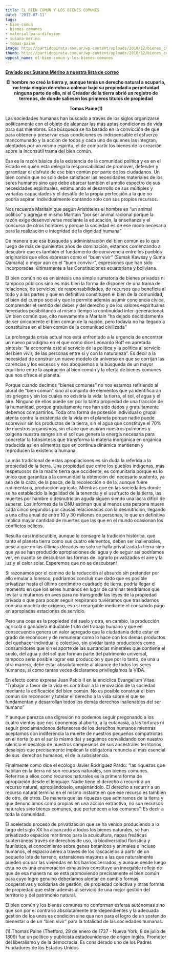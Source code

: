 ```yaml
---
title: EL BIEN COMUN Y LOS BIENES COMUNES
date: '2012-07-11'
tags:
- bien-comun
- bienes-comunes
- material-para-difusion
- susana-merino
- tomas-paine
image: http://partidopirata.com.ar/wp-content/uploads/2010/12/bienes_comunes.jpg
thumb: http://partidopirata.com.ar/wp-content/uploads/2010/12/bienes_comunes-150x150.jpg
wppost_name: el-bien-comun-y-los-bienes-comunes
---
```


<strong><a href="http://lists.partidopirata.com.ar/pipermail/general-partidopirata.com.ar/2012-July/018489.html" target="_blank">Enviado por Susana Merino a nuestra lista de correo </a></strong>
<p style="text-align: center;"><strong>El hombre no creó la tierra y, aunque tenía un derecho natural a ocuparla, no tenía ningún derecho a colocar bajo</strong>
<strong> su propiedad a perpetuidad ninguna parte de ella, ni el Creador de la tierra abrió un registro de terrenos, de</strong>
<strong> donde saliesen los primeros títulos de propiedad</strong></p>
<p style="text-align: center;"><strong>Tomas Paine(1)</strong></p>
Las sociedades humanas han buscado a través de los siglos organizarse políticamente con el objeto de alcanzar las más aptas condiciones de vida para sus miembros. Esa búsqueda se ha basado en la convicción de que para obtener y preservar esas condiciones es indispensable el esfuerzo mancomunado y la acción de todos y cada uno de quienes las integran, alentados por un mismo espíritu, el de compartir los bienes de la creación sobre la inconsútil trama del bien común.

Esa es la razón básica de la existencia de la comunidad política y es en el Estado en quién esta delega la responsabilidad de promover, defender y garantizar el disfrute de ese bien común por parte de los ciudadanos. Un bien común que no solo debe satisfacer las necesidades materiales de los seres humanos sino que debe abarcar también el amplio espectro de sus necesidades espirituales, estimulando el desarrollo de sus múltiples y variadas capacidades y el desafío de la propia perfección a la que no podría aspirar  individualmente contando solo con sus propios recursos.

Nos recuerda Maritain que según Aristóteles el hombre es “un animal político” y agrega el mismo Maritain “por ser animal racional porque la razón exige desenvolverse mediante la educación, la enseñanza y el concurso de otros hombres y porque la sociedad es de ese modo necesaria para la realización e integridad de la dignidad humana”

De manera que esa búsqueda y administración del bien común es lo que luego de más de quinientos años de dominación, estamos comenzando a descubrir que es también el fundamento de convivencia entre los pueblos originarios que ellos expresan como el “buen vivir” (Sumak Kawsay y Suma Qamaña) o mejor aún en el “buen convivir”, expresiones que han sido incorporadas  últimamente a las Constituciones ecuatoriana y boliviana.

El bien común no es en síntesis una simple sumatoria de bienes privados ni tampoco públicos sino es más bien la forma de disponer de una trama de relaciones, de servicios, de responsabilidades, de recursos que beneficia al todo y a las partes y que en definitiva constituyen el bien de la comunidad, el bien del cuerpo social y que le permite además asumir conciencia cívica, comprender el sentido del deber y del derecho y de los valores espirituales heredados posibilitando al mismo tiempo la continuidad inter-generacional. Un bien común que, cito nuevamente a Maritain “ha dejado decididamente de ser únicamente el bien común de la nación, pero todavía no ha llegado a constituirse en el bien común de la comunidad civilizada”

La prolongada crisis actual nos está enfrentado a la urgencia de encontrar un nuevo paradigma en el que como dice Leonardo Boff en apretada síntesis: “la economía esté al servicio de la política y la política al servicio del bien vivir, de las personas entre sí y con la naturaleza”. Es decir a la necesidad de construir un nuevo modelo de universo en que se corrijan las carencias y los excesos y nos aboquemos a la búsqueda de un mayor equilibrio entre la aspiración al bien común y la oferta de bienes comunes que nos ofrece el planeta.

Porque cuando decimos “bienes comunes” no nos estamos refiriendo al plural de “bien común” sino al conjunto de elementos que ya identificaran los griegos y sin los cuales no existiría la vida: la tierra, el sol, el agua y el aire. Ninguno de ellos puede ser por lo tanto propiedad de una fracción de la humanidad, porque gratuitamente nos han sido dados y gratuitamente debemos compartirlos. Toda otra forma de posesión individual o grupal atenta contra la existencia de la vida en el planeta porque nadie puede sobrevivir sin los productos de la tierra, sin el agua que constituye el 70% de nuestros organismos, sin el aire que aspiran nuestros pulmones y oxigena nuestra sangre sin el sol que genera la energía necesaria para concretar la fotosíntesis que transforma la materia inorgánica en orgánica traducida así en alimentos que en continua dinámica mantienen y reproducen la existencia humana.

La más tradicional de estas apropiaciones es sin duda la referida a la propiedad de la tierra. Una propiedad que entre los pueblos indígenas, más respetuosos de la madre tierra que occidente, es comunitaria porque es lo único que garantiza a la comunidad la obtención del necesario sustento, ya sea de la caza, de la pesca, de la recolección o de la, aunque fuere rudimentaria, producción agrícola. Mientras que en las sociedades donde se ha establecido la legalidad de la tenencia y el usufructo de la tierra, las muertes por hambre o desnutrición aguda siguen siendo una lacra difícil de superar. Los informes de la ONU estiman que al menos una persona muere cada cinco segundos por causas relacionadas con la desnutrición, llegando a una cifra anual de entre 10 y 30 millones de
personas, lo que en definitiva implica mayor cantidad de muertes que las que en el mundo ocasionan los conflictos bélicos.

Resulta casi indiscutible, aunque lo consagre la tradición histórica, que tanto el planeta tierra como sus cuatro elementos, deben ser inalienables, pese a que en las últimas décadas no solo se halla privatizada la tierra sino que ya se han producido apropiaciones del agua y de seguir así podríamos ver, en cuanto se descubran las formas de lograrlo privatizados el aire y la luz y el calor solar. Esperemos que no se descubran!

Si razonamos por el camino de la reducción al absurdo sin pretender por ello emular a Ionesco, podríamos concluir que dado que es posible privatizar hasta el último centímetro cuadrado de tierra, podría llegar el momento en que los seres humanos en lugar de caminar tendríamos que levitar u mutarnos en aves para no transgredir las leyes de la propiedad privada o que para poder seguir respirando tuviéramos que trasladarnos con una mochila de oxigeno, eso si recargable mediante el consabido pago en apropiadas estaciones de servicio.

Pero una cosa es la propiedad del suelo y otra, en cambio, la producción agrícola o ganadera indudable fruto del trabajo humano y que en consecuencia genera un valor agregado que la ciudadanía debe estar en grado de reconocer y de remunerar como lo hace con los demás productos del quehacer individual o colectivo, sin olvidar tanto productores como consumidores que sin el aporte de las sustancias minerales que contiene el suelo, del agua y del sol que forman parte del patrimonio universal, tampoco sería posible lograr esa producción y que por lo tanto, de una u otra manera, debe estar absolutamente al alcance de todos los seres humanos, si como tantas veces declaramos privilegiamos la VIDA.

En efecto como expresa Juan Pablo II en la encíclica Evangelium Vitae. “Trabajar a favor de la vida es contribuir a la renovación de la sociedad mediante la edificación del bien común. No es posible construir el bien común sin reconocer y tutelar el derecho a la vida sobre el que se fundamentan y desarrollan todos los demás derechos inalienables del ser humano”

Y aunque parezca una digresión no podemos seguir pregonando a los cuatro vientos que nos oponemos al aborto, a la eutanasia, a las torturas ni seguir proclamándonos defensores de los derechos humanos mientras aceptamos con indiferencia la muerte de nuestros pequeños compatriotas en el norte (o en el sur lo mismo da) y seguimos convalidando con nuestro silencio el desalojo de nuestros campesinos de sus ancestrales territorios, desalojos que precisamente implican la obligatoria renuncia al más esencial de sus  derechos humanos, el de la subsistencia.

Finalmente como dice el ecólogo Javier Rodríguez Pardo: “las riquezas que habitan en la tierra no son recursos naturales, son bienes comunes. Referirse a ellos como recursos naturales es la primera forma de apropiación desde el lenguaje. Nadie tiene el derecho a recurrir a un recurso natural, apropiándoselo, enajenándolo. El derecho a recurrir a un recurso natural termina en el mismo instante en que ese recurso es también de otro, de otros. De manera que las riquezas que admiramos de la tierra y que denunciamos como propias en una acción extractiva, no son recursos naturales sino bienes comunes, que pertenecen a los comunes”. Es decir a toda la
comunidad.

El acelerado proceso de privatización que se ha venido produciendo a lo largo del siglo XX ha alcanzado a todos los bienes naturales, se han privatizado espacios marítimos para la acuicultura, napas freáticas subterráneas través de derechos de uso, la biodiversidad florística y faunística, el conocimiento sobre genes botánicos y animales e incluso humanos, el espacio aéreo a través de los rascacielos a partir de un pequeño lote de terreno, extensiones mayores a las que naturalmente pueden ocupar las viviendas en los barrios cerrados, y aunque desde luego esta no es una enumeración exhaustiva constituye un innegable reflejo de que de esa manera no se está promoviendo precisamente el bien común para cuyo logro genuino deberíamos alentar en cambio formas cooperativas y solidarias de gestión, de propiedad colectiva y otras formas de propiedad que estén además al servicio de una mejor gestión del territorio y del patrimonio natural.

El bien común y los bienes comunes no conforman esferas autónomas sino que son por el contrario absolutamente interdependientes y la adecuada gestión de los unos es condición sine qua non para el logro de un sostenido bienestar o de un “bien vivir” para la totalidad de las sociedades humanas.

(1) Thomas Paine (Thetford, 29 de enero de 1737 - Nueva York, 8 de julio de 1809) fue un político y publicista estadounidense de origen inglés. Promotor del liberalismo y de la democracia. Es considerado uno de los Padres Fundadores de los Estados Unidos
